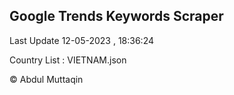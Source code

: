 

## Google Trends Keywords Scraper 
 
Last Update 12-05-2023 , 18:36:24

Country List :
VIETNAM.json



© Abdul Muttaqin 
